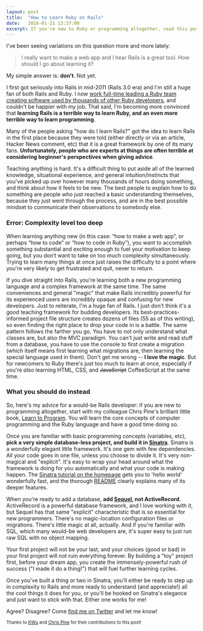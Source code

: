 ```yaml
---
layout: post
title:  "How to Learn Ruby on Rails"
date:   2016-01-21 13:37:00
excerpt: If you're new to Ruby or programming altogether, read this post for my best advice on how to learn to make web apps with Ruby on Rails.
---
```


I've been seeing variations on this question more and more lately:

> I really want to make a web app and I hear Rails is a great tool. How should I go about learning it?

My simple answer is: **don't**. Not yet.

I first got seriously into Rails in mid-2011 (Rails 3.0 era) and I'm still a huge fan of both Rails and Ruby. I now [work full-time leading a Ruby team creating software used by thousands of other Ruby developers](https://github.com/newrelic/rpm), and couldn't be happier with my job. That said, I'm becoming more convinced that **learning Rails is a terrible way to learn Ruby, and an even more terrible way to learn programming**.

Many of the people asking "how do I learn Rails?" got the idea to learn Rails in the first place because they were told (either directly or via an article, Hacker News comment, etc) that it is  a great framework by one of its many fans. **Unfortunately, people who are experts at things are often terrible at considering beginner's perspectives when giving advice**.

Teaching anything is hard. It's a difficult thing to put aside all of the learned knowledge, situational experience, and general intuition/instincts that you've picked up over however many thousands of hours doing something, and think about how it feels to be new. The best people to explain how to do something are people who just reached a basic understanding themselves, because they just went through the process, and are in the best possible mindset to communicate their observations to somebody else.

### Error: Complexity level too deep

When learning anything new (in this case: “how to make a web app”, or perhaps “how to code” or “how to code in Ruby”), you want to accomplish something substantial and exciting enough to fuel your motivation to keep going, but you don’t want to take on too much complexity simultaneously. Trying to learn many things at once just raises the difficulty to a point where you're very likely to get frustrated and quit, never to return.

If you dive straight into Rails, you're learning both a new programming language and a complex framework at the same time. The same conveniences and general "magic" that make Rails incredibly powerful for its experienced users are incredibly opaque and confusing for new developers. Just to reiterate, I'm a huge fan of Rails. I just don't think it's a good teaching framework for budding developers. Its best-practices-informed project file structure creates dozens of files (55 as of this writing), so even finding the right place to drop your code in is a battle. The same pattern follows the farther you go. You have to not only understand what classes are, but also the MVC paradigm. You can't just write and read stuff from a database, you have to use the console to first create a migration (which itself means first learning what migrations are, then learning the special language used in them). Don't get me wrong -- **I love the magic**. But for newcomers to Ruby there's just too much to learn at once, especially if you're *also* learning HTML, CSS, and <s>JavaScript</s> CoffeeScript at the same time.

### What you should do instead

So, here's my advice for a would-be Rails developer: if you are new to programming altogether, start with my colleague Chris Pine's brilliant little book, [Learn to Program](http://amzn.to/23fTg1C). You will learn the core concepts of computer programming and the Ruby language and have a good time doing so.

Once you are familiar with basic programming concepts (variables, etc), **pick a very simple database-less project, and build it in [Sinatra](http://www.sinatrarb.com/)**. Sinatra is a wonderfully elegant little framework. It's one gem with few dependencies. All your code goes in one file, unless you choose to divide it. It's very non-magical and "explicit". It's easy to wrap your head around what the framework is doing for you automatically and what your code is making happen. The [Sinatra tutorial on the homepage](http://www.sinatrarb.com/) gets you to 'hello world' wonderfully fast, and the thorough [README](http://www.sinatrarb.com/intro.html) clearly explains many of its deeper features.


When you're ready to add a database, **add [Sequel](https://github.com/jeremyevans/sequel), not ActiveRecord**. ActiveRecord is a powerful database framework, and I love working with it, but Sequel has that same "explicit" characteristic that is so essential for new programmers. There's no magic-location configuration files or migrations. There's little magic at all, actually. And if you're familiar with SQL, which many would-be web developers are, it's super easy to just run raw SQL with no object mapping.

Your first project will not be your last, and your choices (good or bad) in your first project will not ruin everything forever. By building a "toy" project first, before your dream app, you create the immensely-powerful rush of success ("I made it do a thing!") that will fuel further learning cycles. 

Once you've built a thing or two in Sinatra, you'll either be ready to step up in complexity to Rails and more ready to understand (and appreciate!) all the cool things it does for you, or you'll be hooked on Sinatra's elegance and just want to stick with that. Either one works for me!

Agree? Disagree? Come <a href="https://twitter.com/timkrajcar">find me on Twitter</a> and let me know!

<small> Thanks to <a href="https://twitter.com/kwugirl">KWu</a> and <a href="https://twitter.com/otherchrispine">Chris Pine</a> for their contributions to this post!</small>
